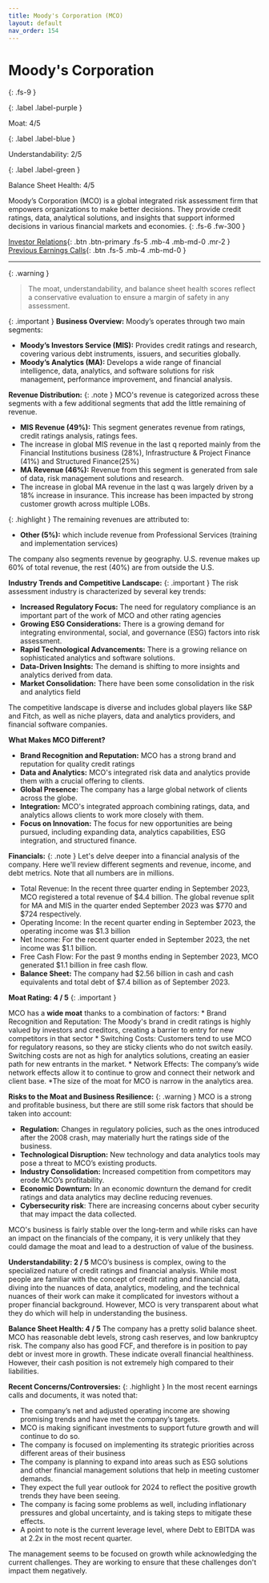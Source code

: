 ```yaml
---
title: Moody's Corporation (MCO)
layout: default
nav_order: 154
---
```


# Moody's Corporation
{: .fs-9 }

{: .label .label-purple }

Moat: 4/5

{: .label .label-blue }

Understandability: 2/5

{: .label .label-green }

Balance Sheet Health: 4/5

Moody’s Corporation (MCO) is a global integrated risk assessment firm that empowers organizations to make better decisions. They provide credit ratings, data, analytical solutions, and insights that support informed decisions in various financial markets and economies.
{: .fs-6 .fw-300 }

[Investor Relations](https://www.google.com/search?q=MCO+investor+relations){: .btn .btn-primary .fs-5 .mb-4 .mb-md-0 .mr-2 }
[Previous Earnings Calls](https://discountingcashflows.com/company/MCO/transcripts/){: .btn .fs-5 .mb-4 .mb-md-0 }

---

{: .warning }
>The moat, understandability, and balance sheet health scores reflect a conservative evaluation to ensure a margin of safety in any assessment.



{: .important }
**Business Overview:**
Moody’s operates through two main segments:

*   **Moody’s Investors Service (MIS):** Provides credit ratings and research, covering various debt instruments, issuers, and securities globally.
*   **Moody’s Analytics (MA):** Develops a wide range of financial intelligence, data, analytics, and software solutions for risk management, performance improvement, and financial analysis.

**Revenue Distribution:**
{: .note }
MCO's revenue is categorized across these segments with a few additional segments that add the little remaining of revenue.

*   **MIS Revenue (49%):** This segment generates revenue from ratings, credit ratings analysis, ratings fees.
 * The increase in global MIS revenue in the last q reported mainly from the Financial Institutions business (28%), Infrastructure & Project Finance (41%) and Structured Finance(25%)
*   **MA Revenue (46%):** Revenue from this segment is generated from sale of data, risk management solutions and research.
  * The increase in global MA revenue in the last q was largely driven by a 18% increase in insurance. This increase has been impacted by strong customer growth across multiple LOBs.

{: .highlight }
The remaining revenues are attributed to:
* **Other (5%):** which include revenue from Professional Services (training and implementation services)

The company also segments revenue by geography. U.S. revenue makes up 60% of total revenue, the rest (40%) are from outside the U.S.

**Industry Trends and Competitive Landscape:**
{: .important }
The risk assessment industry is characterized by several key trends:
*  **Increased Regulatory Focus:** The need for regulatory compliance is an important part of the work of MCO and other rating agencies
* **Growing ESG Considerations:** There is a growing demand for integrating environmental, social, and governance (ESG) factors into risk assessment.
*   **Rapid Technological Advancements:** There is a growing reliance on sophisticated analytics and software solutions.
*   **Data-Driven Insights:** The demand is shifting to more insights and analytics derived from data.
*   **Market Consolidation:** There have been some consolidation in the risk and analytics field

The competitive landscape is diverse and includes global players like S&P and Fitch, as well as niche players, data and analytics providers, and financial software companies.

**What Makes MCO Different?**

*  **Brand Recognition and Reputation:** MCO has a strong brand and reputation for quality credit ratings
* **Data and Analytics:** MCO's integrated risk data and analytics provide them with a crucial offering to clients.
* **Global Presence:** The company has a large global network of clients across the globe.
*   **Integration:** MCO's integrated approach combining ratings, data, and analytics allows clients to work more closely with them.
* **Focus on Innovation:** The focus for new opportunities are being pursued, including expanding data, analytics capabilities, ESG integration, and structured finance.

**Financials:**
{: .note }
Let's delve deeper into a financial analysis of the company. Here we'll review different segments and revenue, income, and debt metrics. Note that all numbers are in millions.
* Total Revenue: In the recent three quarter ending in September 2023, MCO registered a total revenue of $4.4 billion. The global revenue split for MA and MIS in the quarter ended September 2023 was $770 and $724 respectively.
* Operating Income: In the recent quarter ending in September 2023, the operating income was $1.3 billion
* Net Income: For the recent quarter ended in September 2023, the net income was $1.1 billion.
* Free Cash Flow: For the past 9 months ending in September 2023, MCO generated $1.1 billion in free cash flow.
*  **Balance Sheet:** The company had $2.56 billion in cash and cash equivalents and total debt of $7.4 billion as of September 2023.

**Moat Rating: 4 / 5**
{: .important }

MCO has a **wide moat** thanks to a combination of factors:
    * Brand Recognition and Reputation: The Moody's brand in credit ratings is highly valued by investors and creditors, creating a barrier to entry for new competitors in that sector
    *   Switching Costs: Customers tend to use MCO for regulatory reasons, so they are sticky clients who do not switch easily. Switching costs are not as high for analytics solutions, creating an easier path for new entrants in the market.
    *   Network Effects: The company’s wide network effects allow it to continue to grow and connect their network and client base.
*The size of the moat for MCO is narrow in the analytics area.

**Risks to the Moat and Business Resilience:**
{: .warning }
MCO is a strong and profitable business, but there are still some risk factors that should be taken into account:
* **Regulation:** Changes in regulatory policies, such as the ones introduced after the 2008 crash, may materially hurt the ratings side of the business.
*   **Technological Disruption:** New technology and data analytics tools may pose a threat to MCO’s existing products.
*   **Industry Consolidation:** Increased competition from competitors may erode MCO’s profitability.
*  **Economic Downturn:** In an economic downturn the demand for credit ratings and data analytics may decline reducing revenues.
* **Cybersecurity risk**: There are increasing concerns about cyber security that may impact the data collected.

MCO's business is fairly stable over the long-term and while risks can have an impact on the financials of the company, it is very unlikely that they could damage the moat and lead to a destruction of value of the business.

**Understandability: 2 / 5**
MCO’s business is complex, owing to the specialized nature of credit ratings and financial analysis. While most people are familiar with the concept of credit rating and financial data, diving into the nuances of data, analytics, modeling, and the technical nuances of their work can make it complicated for investors without a proper financial background. However, MCO is very transparent about what they do which will help in understanding the business.

**Balance Sheet Health: 4 / 5**
The company has a pretty solid balance sheet. MCO has reasonable debt levels, strong cash reserves, and low bankruptcy risk. The company also has good FCF, and therefore is in position to pay debt or invest more in growth. These indicate overall financial healthiness. However, their cash position is not extremely high compared to their liabilities.

**Recent Concerns/Controversies:**
{: .highlight }
In the most recent earnings calls and documents, it was noted that:
*   The company’s net and adjusted operating income are showing promising trends and have met the company’s targets.
*  MCO is making significant investments to support future growth and will continue to do so.
*   The company is focused on implementing its strategic priorities across different areas of their business
* The company is planning to expand into areas such as ESG solutions and other financial management solutions that help in meeting customer demands.
* They expect the full year outlook for 2024 to reflect the positive growth trends they have been seeing.
* The company is facing some problems as well, including inflationary pressures and global uncertainty, and is taking steps to mitigate these effects.
* A point to note is the current leverage level, where Debt to EBITDA was at 2.2x in the most recent quarter.

The management seems to be focused on growth while acknowledging the current challenges. They are working to ensure that these challenges don't impact them negatively.

